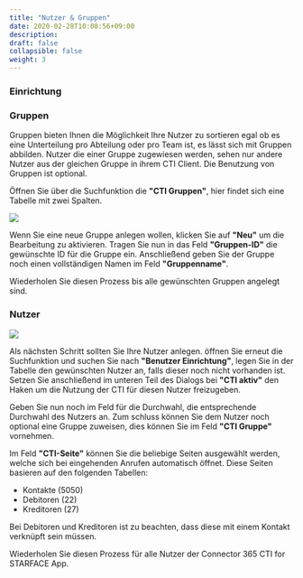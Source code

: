 ```yaml
---
title: "Nutzer & Gruppen"
date: 2020-02-28T10:08:56+09:00
description: 
draft: false
collapsible: false
weight: 3
---
```

### Einrichtung

### Gruppen
Gruppen bieten Ihnen die Möglichkeit Ihre Nutzer zu sortieren egal ob es eine Unterteilung pro Abteilung oder pro Team ist, es lässt sich mit Gruppen abbilden. Nutzer die einer Gruppe zugewiesen werden, sehen nur andere Nutzer aus der gleichen Gruppe in ihrem CTI Client. Die Benutzung von Gruppen ist optional.

Öffnen Sie über die Suchfunktion die **"CTI Gruppen"**, hier findet sich eine Tabelle mit zwei Spalten.

![](images/apps/ctigruppende.PNG)

Wenn Sie eine neue Gruppe anlegen wollen, klicken Sie auf **"Neu"** um die Bearbeitung zu aktivieren. Tragen Sie nun in das Feld **"Gruppen-ID"** die gewünschte ID für die Gruppe ein. Anschließend geben Sie der Gruppe noch einen vollständigen Namen im Feld **"Gruppenname"**.

Wiederholen Sie diesen Prozess bis alle gewünschten Gruppen angelegt sind.

### Nutzer

![](images/apps/ctiusersetupzweide.PNG)

Als nächsten Schritt sollten Sie Ihre Nutzer anlegen. öffnen Sie erneut die Suchfunktion und suchen Sie nach **"Benutzer Einrichtung"**, legen Sie in der Tabelle den gewünschten Nutzer an, falls dieser noch nicht vorhanden ist. Setzen Sie anschließend im unteren Teil des Dialogs bei **"CTI aktiv"** den Haken um die Nutzung der CTI für diesen Nutzer freizugeben.

Geben Sie nun noch im Feld für die Durchwahl, die entsprechende Durchwahl des Nutzers an. Zum schluss können Sie dem Nutzer noch optional eine Gruppe zuweisen, dies können Sie im Feld **"CTI Gruppe"** vornehmen.

Im Feld **"CTI-Seite"** können Sie die beliebige Seiten ausgewählt werden, welche sich bei eingehenden Anrufen automatisch öffnet. Diese Seiten basieren auf den folgenden Tabellen:

- Kontakte (5050)
- Debitoren (22)
- Kreditoren (27)

Bei Debitoren und Kreditoren ist zu beachten, dass diese mit einem Kontakt verknüpft sein müssen.

Wiederholen Sie diesen Prozess für alle Nutzer der Connector 365 CTI for STARFACE App.